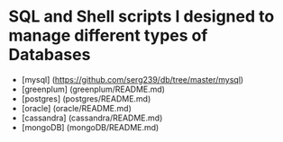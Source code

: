 # SQL and Shell scripts I designed to manage different types of Databases
* [mysql] (https://github.com/serg239/db/tree/master/mysql)
* [greenplum] (greenplum/README.md)
* [postgres] (postgres/README.md)
* [oracle] (oracle/README.md)
* [cassandra] (cassandra/README.md)
* [mongoDB] (mongoDB/README.md)
